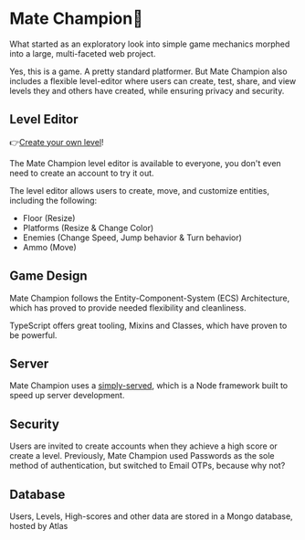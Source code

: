 # Mate Champion🧉

What started as an exploratory look into simple game mechanics morphed into a large, multi-faceted web project.

Yes, this is a game. A pretty standard platformer. But Mate Champion also includes a flexible level-editor where users can create, test, share, and view levels they and others have created, while ensuring privacy and security.

## Level Editor

👉[Create your own level](http://localhost:3000/levels?view=mine)!

The Mate Champion level editor is available to everyone, you don't even need to create an account to try it out.

The level editor allows users to create, move, and customize entities, including the following:

- Floor (Resize)
- Platforms (Resize & Change Color)
- Enemies (Change Speed, Jump behavior & Turn behavior)
- Ammo (Move)

## Game Design

Mate Champion follows the Entity-Component-System (ECS) Architecture, which has proved to provide needed flexibility and cleanliness.

TypeScript offers great tooling, Mixins and Classes, which have proven to be powerful.

## Server

Mate Champion uses a [simply-served](https://www.npmjs.com/package/simply-served), which is a Node framework built to speed up server development.

## Security

Users are invited to create accounts when they achieve a high score or create a level. Previously, Mate Champion used Passwords as the sole method of authentication, but switched to Email OTPs, because why not?

## Database

Users, Levels, High-scores and other data are stored in a Mongo database, hosted by Atlas
